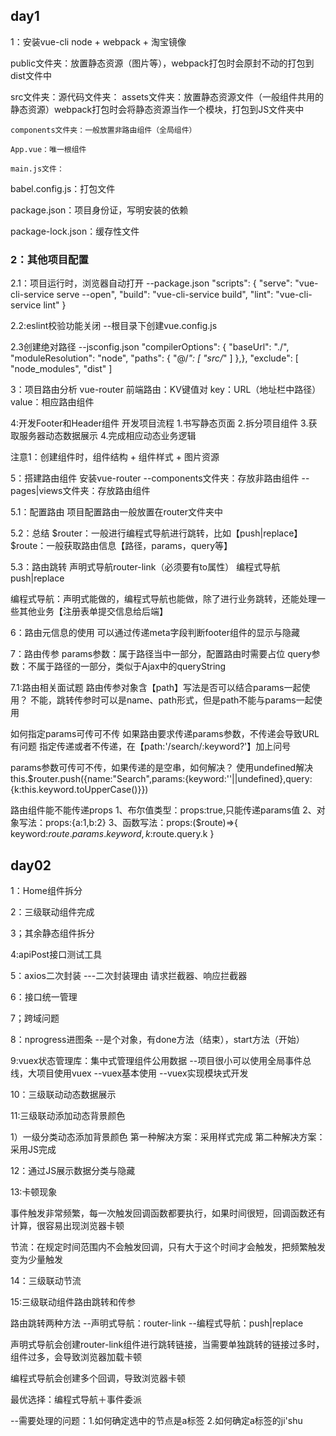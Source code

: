 ## day1
1：安装vue-cli
node + webpack + 淘宝镜像

public文件夹：放置静态资源（图片等），webpack打包时会原封不动的打包到dist文件中

src文件夹：源代码文件夹：
    assets文件夹：放置静态资源文件（一般组件共用的静态资源）webpack打包时会将静态资源当作一个模块，打包到JS文件夹中

    components文件夹：一般放置非路由组件（全局组件）

    App.vue：唯一根组件

    main.js文件：

babel.config.js：打包文件

package.json：项目身份证，写明安装的依赖

package-lock.json：缓存性文件

### 2：其他项目配置

2.1：项目运行时，浏览器自动打开
--package.json
    "scripts": {
    "serve": "vue-cli-service serve --open",
    "build": "vue-cli-service build",
    "lint": "vue-cli-service lint"
  }

2.2:eslint校验功能关闭
--根目录下创建vue.config.js

2.3创建绝对路径
--jsconfig.json
    "compilerOptions": {
    "baseUrl": "./",
    "moduleResolution": "node",
    "paths": {
      "@/*": [
        "src/*"
      ]
    },},
    "exclude": [
    "node_modules",
    "dist"
  ]

3：项目路由分析
vue-router
前端路由：KV键值对
key：URL（地址栏中路径）
value：相应路由组件

4:开发Footer和Header组件
开发项目流程
1.书写静态页面
2.拆分项目组件
3.获取服务器动态数据展示
4.完成相应动态业务逻辑

注意1：创建组件时，组件结构 + 组件样式 + 图片资源

5：搭建路由组件
安装vue-router
--components文件夹：存放非路由组件
--pages|views文件夹：存放路由组件

5.1：配置路由
项目配置路由一般放置在router文件夹中

5.2：总结
$router：一般进行编程式导航进行跳转，比如【push|replace】
$route：一般获取路由信息【路径，params，query等】

5.3：路由跳转
声明式导航router-link（必须要有to属性）
编程式导航push|replace

编程式导航：声明式能做的，编程式导航也能做，除了进行业务跳转，还能处理一些其他业务【注册表单提交信息给后端】

6：路由元信息的使用
可以通过传递meta字段判断footer组件的显示与隐藏

7：路由传参
params参数：属于路径当中一部分，配置路由时需要占位
query参数：不属于路径的一部分，类似于Ajax中的queryString

7.1:路由相关面试题
路由传参对象含【path】写法是否可以结合params一起使用？
    不能，跳转传参时可以是name、path形式，但是path不能与params一起使用

如何指定params可传可不传
    如果路由要求传递params参数，不传递会导致URL有问题
    指定传递或者不传递，在【path:'/search/:keyword?'】加上问号

params参数可传可不传，如果传递的是空串，如何解决？
    使用undefined解决
    this.$router.push({name:"Search",params:{keyword:''||undefined},query:{k:this.keyword.toUpperCase()}})

路由组件能不能传递props
  1、布尔值类型：props:true,只能传递params值
  2、对象写法：props:{a:1,b:2}
  3、函数写法：props:($route)=>{
    keyword:$route.params.keyword,k:$route.query.k
  }


## day02

1：Home组件拆分

2：三级联动组件完成

3；其余静态组件拆分

4:apiPost接口测试工具

5：axios二次封装
 ---二次封装理由
  请求拦截器、响应拦截器

6：接口统一管理

7；跨域问题

8：nprogress进图条
 --是个对象，有done方法（结束），start方法（开始）

9:vuex状态管理库：集中式管理组件公用数据
 --项目很小可以使用全局事件总线，大项目使用vuex
 --vuex基本使用
 --vuex实现模块式开发

10：三级联动动态数据展示

11:三级联动添加动态背景颜色

  1）一级分类动态添加背景颜色
  第一种解决方案：采用样式完成
  第二种解决方案：采用JS完成

12：通过JS展示数据分类与隐藏

13:卡顿现象

  事件触发非常频繁，每一次触发回调函数都要执行，如果时间很短，回调函数还有计算，很容易出现浏览器卡顿

  节流：在规定时间范围内不会触发回调，只有大于这个时间才会触发，把频繁触发变为少量触发

14：三级联动节流

15:三级联动组件路由跳转和传参

  路由跳转两种方法
  --声明式导航：router-link
  --编程式导航：push|replace

  声明式导航会创建router-link组件进行跳转链接，当需要单独跳转的链接过多时，组件过多，会导致浏览器加载卡顿

  编程式导航会创建多个回调，导致浏览器卡顿

  最优选择：编程式导航＋事件委派

  --需要处理的问题：1.如何确定选中的节点是a标签 2.如何确定a标签的ji'shu